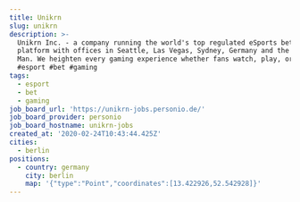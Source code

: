 ```yaml
---
title: Unikrn
slug: unikrn
description: >-
  Unikrn Inc. - a company running the world's top regulated eSports betting
  platform with offices in Seattle, Las Vegas, Sydney, Germany and the Isle of
  Man. We heighten every gaming experience whether fans watch, play, or compete!
  #esport #bet #gaming
tags:
  - esport
  - bet
  - gaming
job_board_url: 'https://unikrn-jobs.personio.de/'
job_board_provider: personio
job_board_hostname: unikrn-jobs
created_at: '2020-02-24T10:43:44.425Z'
cities:
  - berlin
positions:
  - country: germany
    city: berlin
    map: '{"type":"Point","coordinates":[13.422926,52.542928]}'
---
```


